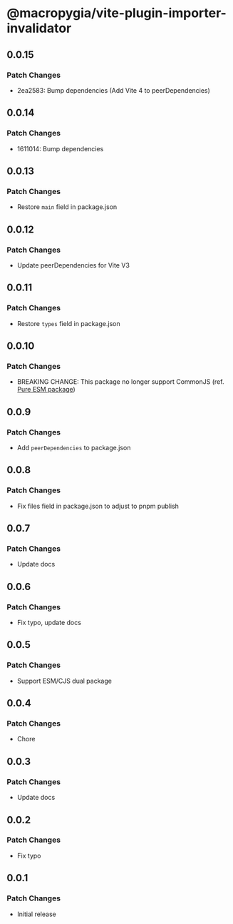 # @macropygia/vite-plugin-importer-invalidator

## 0.0.15

### Patch Changes

- 2ea2583: Bump dependencies (Add Vite 4 to peerDependencies)

## 0.0.14

### Patch Changes

- 1611014: Bump dependencies

## 0.0.13

### Patch Changes

- Restore `main` field in package.json

## 0.0.12

### Patch Changes

- Update peerDependencies for Vite V3

## 0.0.11

### Patch Changes

- Restore `types` field in package.json

## 0.0.10

### Patch Changes

- BREAKING CHANGE: This package no longer support CommonJS (ref. [Pure ESM package](https://gist.github.com/sindresorhus/a39789f98801d908bbc7ff3ecc99d99c))

## 0.0.9

### Patch Changes

- Add `peerDependencies` to package.json

## 0.0.8

### Patch Changes

- Fix files field in package.json to adjust to pnpm publish

## 0.0.7

### Patch Changes

- Update docs

## 0.0.6

### Patch Changes

- Fix typo, update docs

## 0.0.5

### Patch Changes

- Support ESM/CJS dual package

## 0.0.4

### Patch Changes

- Chore

## 0.0.3

### Patch Changes

- Update docs

## 0.0.2

### Patch Changes

- Fix typo

## 0.0.1

### Patch Changes

- Initial release
